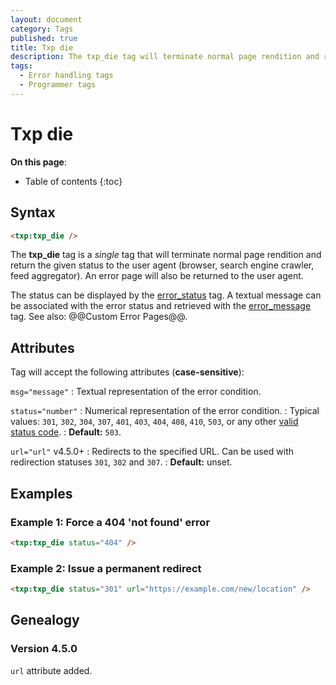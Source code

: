 ```yaml
---
layout: document
category: Tags
published: true
title: Txp die
description: The txp_die tag will terminate normal page rendition and return the given status to the user agent.
tags:
  - Error handling tags
  - Programmer tags
---
```


# Txp die

**On this page**:

* Table of contents
{:toc}

## Syntax

~~~ html
<txp:txp_die />
~~~

The **txp_die** tag is a *single* tag that will terminate normal page rendition and return the given status to the user agent (browser, search engine crawler, feed aggregator). An error page will also be returned to the user agent.

The status can be displayed by the [error_status](error_status) tag. A textual message can be associated with the error status and retrieved with the [error_message](error_message) tag. See also: @@Custom Error Pages@@.

## Attributes

Tag will accept the following attributes (**case-sensitive**):

`msg="message"`
: Textual representation of the error condition.

`status="number"`
: Numerical representation of the error condition.
: Typical values: `301`, `302`, `304`, `307`, `401`, `403`, `404`, `408`, `410`, `503`, or any other [valid status code](https://en.wikipedia.org/wiki/List_of_HTTP_status_codes).
: **Default:** `503`.

`url="url"` <span class="footnote warning">v4.5.0+</span>
: Redirects to the specified URL. Can be used with redirection statuses `301`, `302` and `307`.
: **Default:** unset.

## Examples

### Example 1: Force a 404 'not found' error

~~~ html
<txp:txp_die status="404" />
~~~

### Example 2: Issue a permanent redirect

~~~ html
<txp:txp_die status="301" url="https://example.com/new/location" />
~~~

## Genealogy

### Version 4.5.0

`url` attribute added.
